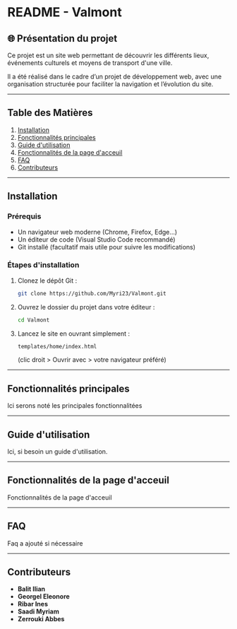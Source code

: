 # README - Valmont

## 🌐 Présentation du projet

Ce projet est un site web permettant de découvrir les différents lieux, événements culturels et moyens de transport d'une ville. 

Il a été réalisé dans le cadre d’un projet de développement web, avec une organisation structurée pour faciliter la navigation et l’évolution du site.

---

## Table des Matières

1. [Installation](#installation)
2. [Fonctionnalités principales](#fonctionnalités-principales)
3. [Guide d'utilisation](#guide-dutilisation)
4. [Fonctionnalités de la page d'acceuil](#fonctionnalités-de-la-page-dacceuil)
5. [FAQ](#faq)
6. [Contributeurs](#contributeurs)

---

## Installation
### Prérequis
- Un navigateur web moderne (Chrome, Firefox, Edge…)
- Un éditeur de code (Visual Studio Code recommandé)
- Git installé (facultatif mais utile pour suivre les modifications)

### Étapes d'installation
1. Clonez le dépôt Git :
    ```bash
    git clone https://github.com/Myri23/Valmont.git
    ```
2. Ouvrez le dossier du projet dans votre éditeur :
    ```bash
    cd Valmont
    ```
3. Lancez le site en ouvrant simplement :
   ```bash
   templates/home/index.html
   ```
   (clic droit > Ouvrir avec > votre navigateur préféré)

---

## Fonctionnalités principales

Ici serons noté les principales fonctionnalitées

---

## Guide d'utilisation

Ici, si besoin un guide d'utilisation.

---

## Fonctionnalités de la page d'acceuil

Fonctionnalités de la page d'acceuil

---

## FAQ

Faq a ajouté si nécessaire

---

## Contributeurs
- **Balit Ilian**
- **Georgel Eleonore**
- **Ribar Ines**
- **Saadi Myriam**
- **Zerrouki Abbes**

